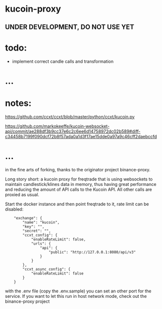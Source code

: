 # kucoin-proxy



## UNDER DEVELOPMENT, DO NOT USE YET


# todo:

- implement correct candle calls and transformation 

# ...

# notes:
https://github.com/ccxt/ccxt/blob/master/python/ccxt/kucoin.py

https://github.com/markokeeffe/kucoin-websocket-api/commit/ae288df3b9cc37e6c2c6ee6d14758972dc02b589#diff-c34458b7199f090dcf72b8f57ada0a1d3f17ae15dde0a97a9c46cff2daebccfd
# ...

in the fine arts of forking, thanks to the originator project binance-proxy.



Long story short: a kucoin proxy for freqtrade that is using websockets to maintain candlestick/klines data in memory, thus having great performance and reducing the amount of API calls to the Kucoin API.
All other calls are proxied as usual.


Start the docker instance and then point freqtrade to it, rate limit can be disabled:

```
    "exchange": {
        "name": "kucoin",
        "key": "",
        "secret": "",
        "ccxt_config": {
            "enableRateLimit": false,
            "urls": {
                "api": {
                    "public": "http://127.0.0.1:8080/api/v3"
                }
            }
        },
        "ccxt_async_config": {
            "enableRateLimit": false
        }
    }
```

with the .env file (copy the .env.sample) you can set an other port for the service.
If you want to let this run in host network mode, check out the binance-proxy project
